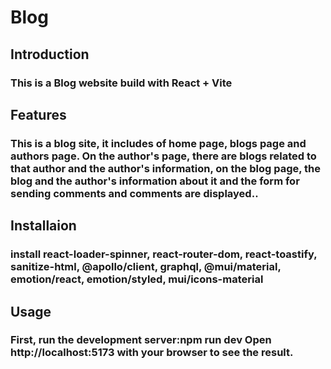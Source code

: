 # Blog
## Introduction
### This is a Blog website build with React + Vite
## Features
### This is a blog site, it includes of home page, blogs page and authors page. On the author's page, there are blogs related to that author and the author's information,  on the blog page, the blog and the author's information about it and the form for sending comments and comments are displayed..
## Installaion
### install react-loader-spinner, react-router-dom, react-toastify, sanitize-html, @apollo/client, graphql, @mui/material, emotion/react, emotion/styled, mui/icons-material
## Usage
### First, run the development server:npm run dev Open http://localhost:5173 with your browser to see the result.
